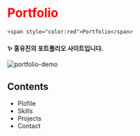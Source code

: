 # <span style="color:red">Portfolio</span>
```
<span style="color:red">Portfolio</span>
```

#### ✨ 홍유진의 포트폴리오 사이트입니다.

![portfolio-demo](https://user-images.githubusercontent.com/74370531/109523288-87907e00-7af2-11eb-8063-eff9f16fb77b.jpg)


## Contents

* Plofile 
* Skills
* Projects
* Contact

